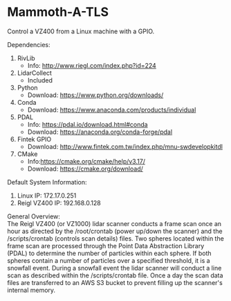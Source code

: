 # Mammoth-A-TLS
 Control a VZ400 from a Linux machine with a GPIO.

 Dependencies:
 1. RivLib
    - Info: http://www.riegl.com/index.php?id=224
 2. LidarCollect
    - Included
 3. Python
    - Download: https://www.python.org/downloads/
 4. Conda
    - Download: https://www.anaconda.com/products/individual
 5. PDAL
    - Info: https://pdal.io/download.html#conda
    - Download: https://anaconda.org/conda-forge/pdal
 6. Fintek GPIO
    - Download: http://www.fintek.com.tw/index.php/mnu-swdevelopkitdl
 7. CMake
    - Info:https://cmake.org/cmake/help/v3.17/
    - Download: https://cmake.org/download/

 Default System Information:
 1. Linux IP: 172.17.0.251
 2. Reigl VZ400 IP: 192.168.0.128

General Overview:  
 The Reigl VZ400 (or VZ1000) lidar scanner conducts a frame scan once an hour as directed by the /root/crontab (power up/down the 
 scanner) and the /scripts/crontab (controls scan details) files. Two spheres located within the frame scan are processed through the 
 Point Data Abstraction Library (PDAL) to determine the number of particles within each sphere.  If both spheres contain a number of 
 particles over a specified threshold, it is a snowfall event.  During a snowfall event the lidar scanner will conduct a line scan as 
 described within the /scripts/crontab file.  Once a day the scan data files are transferred to an AWS S3 bucket to prevent filling up 
 the scanner's internal memory.
